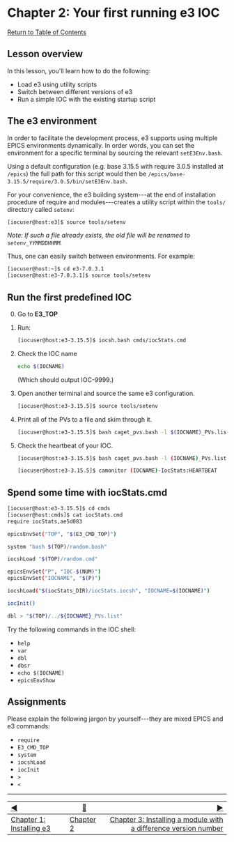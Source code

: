# Chapter 2: Your first running e3 IOC

[Return to Table of Contents](README.md)

## Lesson overview

In this lesson, you'll learn how to do the following:
* Load e3 using utility scripts
* Switch between different versions of e3
* Run a simple IOC with the existing startup script

## The e3 environment

In order to facilitate the development process, e3 supports using multiple EPICS environments dynamically. In order words, you can set the environment for a specific terminal by sourcing the relevant `setE3Env.bash`.

Using a default configuration (e.g. base 3.15.5 with require 3.0.5 installed at `/epics`) the full path for this script would then be `/epics/base-3.15.5/require/3.0.5/bin/setE3Env.bash`.

For your convenience, the e3 building system---at the end of installation procedure of require and modules---creates a utility script within the `tools/` directory called `setenv`:

```bash
[iocuser@host:e3]$ source tools/setenv
```

*Note: If such a file already exists, the old file will be renamed to `setenv_YYMMDDHHMM`.*

Thus, one can easily switch between environments. For example:

```bash
[iocuser@host:~]$ cd e3-7.0.3.1
[iocuser@host:e3-7.0.3.1]$ source tools/setenv
```

## Run the first predefined IOC

0. Go to **E3_TOP**
1. Run:

   ```bash
   [iocuser@host:e3-3.15.5]$ iocsh.bash cmds/iocStats.cmd 
   ```

2. Check the IOC name

   ```bash
   echo $(IOCNAME)
   ```

   (Which should output IOC-9999.)

3. Open another terminal and source the same e3 configuration.

   ```bash
   [iocuser@host:e3-3.15.5]$ source tools/setenv
   ```

4. Print all of the PVs to a file and skim through it.

   ```bash
   [iocuser@host:e3-3.15.5]$ bash caget_pvs.bash -l $(IOCNAME)_PVs.list
   ```

5. Check the heartbeat of your IOC.

   ```bash
   [iocuser@host:e3-3.15.5]$ bash caget_pvs.bash -l (IOCNAME)_PVs.list -f HEARTBEAT
   ```

   ```bash
   [iocuser@host:e3-3.15.5]$ camonitor (IOCNAME)-IocStats:HEARTBEAT
   ```

## Spend some time with iocStats.cmd 

```bash
[iocuser@host:e3-3.15.5]$ cd cmds
[iocuser@host:cmds]$ cat iocStats.cmd
require iocStats,ae5d083

epicsEnvSet("TOP", "$(E3_CMD_TOP)")

system "bash $(TOP)/random.bash"

iocshLoad "$(TOP)/random.cmd"

epicsEnvSet("P", "IOC-$(NUM)")
epicsEnvSet("IOCNAME", "$(P)")

iocshLoad("$(iocStats_DIR)/iocStats.iocsh", "IOCNAME=$(IOCNAME)")

iocInit()

dbl > "$(TOP)/../${IOCNAME}_PVs.list"
```

Try the following commands in the IOC shell:
- `help`
- `var`
- `dbl`
- `dbsr`
- `echo $(IOCNAME)`
- `epicsEnvShow`

## Assignments

Please explain the following jargon by yourself---they are mixed EPICS and e3 commands:

- `require`
- `E3_CMD_TOP`
- `system`
- `iocshLoad`
- `iocInit`
- `>`
- `<` 


------------------
[:arrow_backward:](chapter1.md)  | [:arrow_up_small:](chapter2.md)  | [:arrow_forward:](chapter3.md)
:--- | --- |---: 
[Chapter 1: Installing e3](chapter1.md) | [Chapter 2](chapter2.md) | [Chapter 3: Installing a module with a difference version number](chapter3.md)
